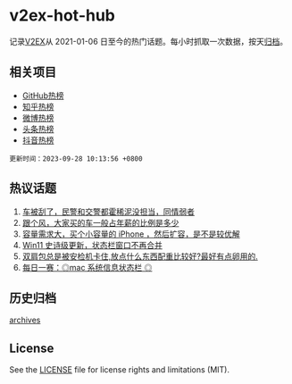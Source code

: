 # v2ex-hot-hub

 记录[V2EX](https://www.v2ex.com/)从 2021-01-06 日至今的热门话题。每小时抓取一次数据，按天[归档](archives)。
 
 ## 相关项目

- [GitHub热榜](https://github.com/snaildev/github-hot-hub)
- [知乎热榜](https://github.com/snaildev/zhihu-hot-hub)
- [微博热榜](https://github.com/snaildev/weibo-hot-hub)
- [头条热榜](https://github.com/snaildev/toutiao-hot-hub)
- [抖音热榜](https://github.com/snaildev/douyin-hot-hub)


 `更新时间：2023-09-28 10:13:56 +0800`

## 热议话题

1. [车被刮了，民警和交警都霍稀泥没担当，同情弱者](https://www.v2ex.com/t/977543)
1. [跟个风，大家买的车一般占年薪的比例是多少](https://www.v2ex.com/t/977503)
1. [容量需求大，买个小容量的 iPhone ，然后扩容，是不是较优解](https://www.v2ex.com/t/977539)
1. [Win11 史诗级更新，状态栏窗口不再合并](https://www.v2ex.com/t/977487)
1. [双肩包总是被安检机卡住,放点什么东西配重比较好?最好有点卵用的.](https://www.v2ex.com/t/977481)
1. [每日一赛：◎mac 系统信息状态栏 ◎](https://www.v2ex.com/t/977653)

## 历史归档

[archives](archives)

## License

See the [LICENSE](LICENSE) file for license rights and limitations (MIT).
